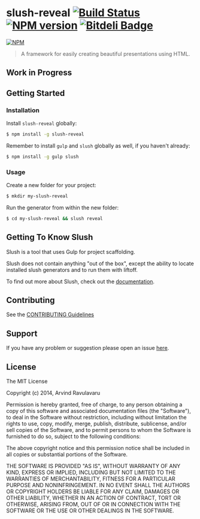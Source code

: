 # slush-reveal [![Build Status](https://secure.travis-ci.org/arvindr21/slush-reveal.png?branch=master)](https://travis-ci.org/arvindr21/slush-reveal) [![NPM version](https://badge-me.herokuapp.com/api/npm/slush-reveal.png)](http://badges.enytc.com/for/npm/slush-reveal) [![Bitdeli Badge](https://d2weczhvl823v0.cloudfront.net/arvindr21/slush-reveal/trend.png)](https://bitdeli.com/free "Bitdeli Badge")

[![NPM](https://nodei.co/npm/slush-reveal.png?downloads=true&stars=true)](https://nodei.co/npm/slush-reveal/)

> A framework for easily creating beautiful presentations using HTML.

## Work in Progress


## Getting Started

### Installation

Install `slush-reveal` globally:

```bash
$ npm install -g slush-reveal
```

Remember to install `gulp` and `slush` globally as well, if you haven't already:

```bash
$ npm install -g gulp slush
```

### Usage

Create a new folder for your project:

```bash
$ mkdir my-slush-reveal
```

Run the generator from within the new folder:

```bash
$ cd my-slush-reveal && slush reveal
```

## Getting To Know Slush

Slush is a tool that uses Gulp for project scaffolding.

Slush does not contain anything "out of the box", except the ability to locate installed slush generators and to run them with liftoff.

To find out more about Slush, check out the [documentation](https://github.com/klei/slush).

## Contributing

See the [CONTRIBUTING Guidelines](https://github.com/arvindr21/slush-reveal/blob/master/CONTRIBUTING.md)

## Support
If you have any problem or suggestion please open an issue [here](https://github.com/arvindr21/slush-reveal/issues).

## License 

The MIT License

Copyright (c) 2014, Arvind Ravulavaru

Permission is hereby granted, free of charge, to any person
obtaining a copy of this software and associated documentation
files (the "Software"), to deal in the Software without
restriction, including without limitation the rights to use,
copy, modify, merge, publish, distribute, sublicense, and/or sell
copies of the Software, and to permit persons to whom the
Software is furnished to do so, subject to the following
conditions:

The above copyright notice and this permission notice shall be
included in all copies or substantial portions of the Software.

THE SOFTWARE IS PROVIDED "AS IS", WITHOUT WARRANTY OF ANY KIND,
EXPRESS OR IMPLIED, INCLUDING BUT NOT LIMITED TO THE WARRANTIES
OF MERCHANTABILITY, FITNESS FOR A PARTICULAR PURPOSE AND
NONINFRINGEMENT. IN NO EVENT SHALL THE AUTHORS OR COPYRIGHT
HOLDERS BE LIABLE FOR ANY CLAIM, DAMAGES OR OTHER LIABILITY,
WHETHER IN AN ACTION OF CONTRACT, TORT OR OTHERWISE, ARISING
FROM, OUT OF OR IN CONNECTION WITH THE SOFTWARE OR THE USE OR
OTHER DEALINGS IN THE SOFTWARE.

